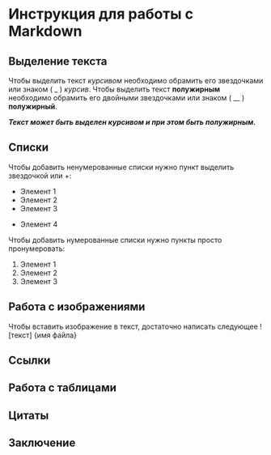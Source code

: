 # Инструкция для работы с Markdown

## Выделение текста

Чтобы выделить текст *курсивом* необходимо обрамить его звездочками или знаком ( _ ) _курсив_.
Чтобы выделить текст **полужирным** необходимо обрамить его двойными звездочками или знаком ( __ ) __полужирный__.

*__Текст может быть выделен курсивом и при этом быть полужирным.__*
## Списки

Чтобы добавить ненумерованные списки нужно пункт выделить звездочкой или +:
* Элемент 1
* Элемент 2
* Элемент 3
+ Элемент 4

Чтобы добавить нумерованные списки нужно пункты просто пронумеровать:
1. Элемент 1
2. Элемент 2
3. Элемент 3

## Работа с изображениями
Чтобы вставить изображение в текст, достаточно написать следующее ! [текст] {имя файла}

## Ссылки

## Работа с таблицами

## Цитаты

## Заключение